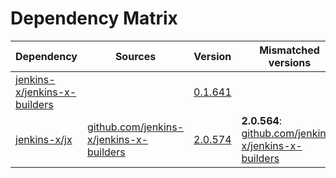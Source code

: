 # Dependency Matrix

Dependency | Sources | Version | Mismatched versions
---------- | ------- | ------- | -------------------
[jenkins-x/jenkins-x-builders](https://github.com/jenkins-x/jenkins-x-builders) |  | [0.1.641]() | 
[jenkins-x/jx](https://github.com/jenkins-x/jx) | [github.com/jenkins-x/jenkins-x-builders](https://github.com/jenkins-x/jenkins-x-builders) | [2.0.574](https://github.com/jenkins-x/jx/releases/tag/v2.0.574) | **2.0.564**: [github.com/jenkins-x/jenkins-x-builders](https://github.com/jenkins-x/jenkins-x-builders)
